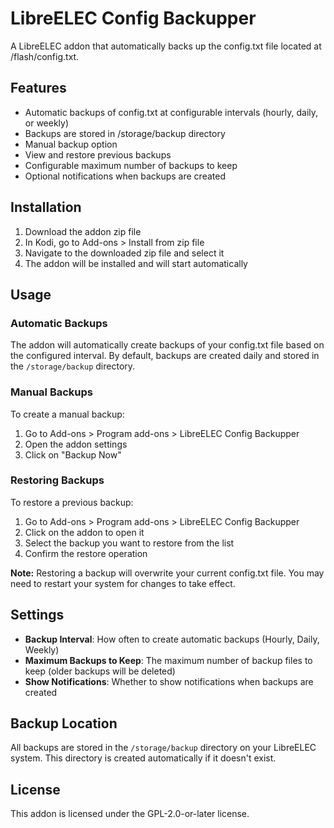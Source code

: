 # LibreELEC Config Backupper

A LibreELEC addon that automatically backs up the config.txt file located at /flash/config.txt.

## Features

- Automatic backups of config.txt at configurable intervals (hourly, daily, or weekly)
- Backups are stored in /storage/backup directory
- Manual backup option
- View and restore previous backups
- Configurable maximum number of backups to keep
- Optional notifications when backups are created

## Installation

1. Download the addon zip file
2. In Kodi, go to Add-ons > Install from zip file
3. Navigate to the downloaded zip file and select it
4. The addon will be installed and will start automatically

## Usage

### Automatic Backups

The addon will automatically create backups of your config.txt file based on the configured interval. By default, backups are created daily and stored in the `/storage/backup` directory.

### Manual Backups

To create a manual backup:
1. Go to Add-ons > Program add-ons > LibreELEC Config Backupper
2. Open the addon settings
3. Click on "Backup Now"

### Restoring Backups

To restore a previous backup:
1. Go to Add-ons > Program add-ons > LibreELEC Config Backupper
2. Click on the addon to open it
3. Select the backup you want to restore from the list
4. Confirm the restore operation

**Note:** Restoring a backup will overwrite your current config.txt file. You may need to restart your system for changes to take effect.

## Settings

- **Backup Interval**: How often to create automatic backups (Hourly, Daily, Weekly)
- **Maximum Backups to Keep**: The maximum number of backup files to keep (older backups will be deleted)
- **Show Notifications**: Whether to show notifications when backups are created

## Backup Location

All backups are stored in the `/storage/backup` directory on your LibreELEC system. This directory is created automatically if it doesn't exist.

## License

This addon is licensed under the GPL-2.0-or-later license. 